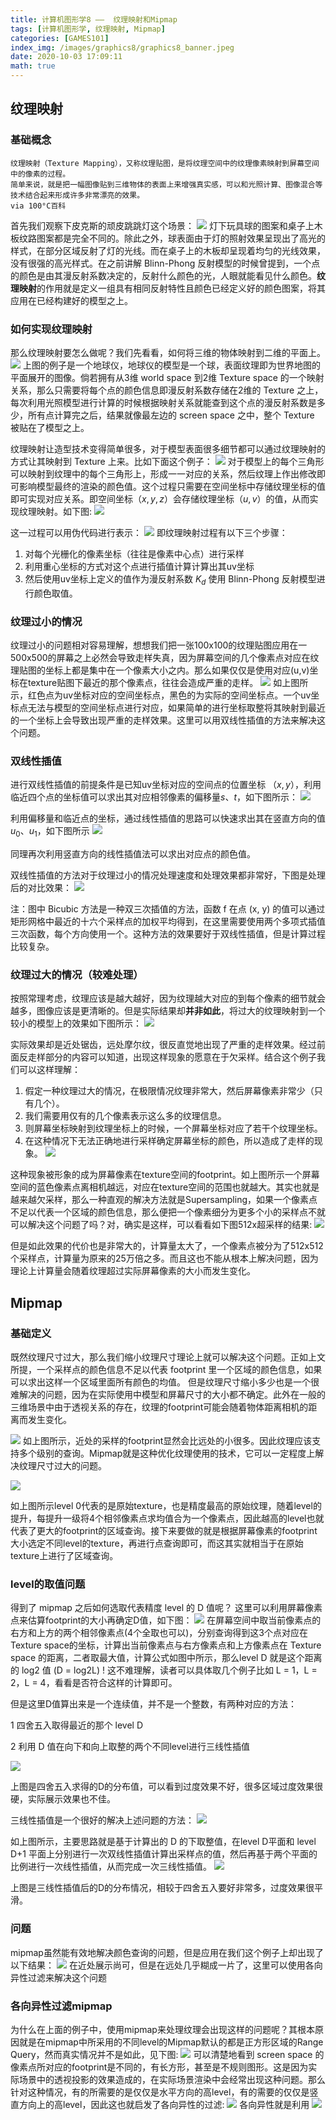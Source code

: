 ```yaml
---
title: 计算机图形学8 ——  纹理映射和Mipmap
tags: [计算机图形学, 纹理映射, Mipmap]
categories: [GAMES101]
index_img: /images/graphics8/graphics8_banner.jpeg
date: 2020-10-03 17:09:11
math: true
---
```

## 纹理映射

### 基础概念

    纹理映射（Texture Mapping），又称纹理贴图，是将纹理空间中的纹理像素映射到屏幕空间中的像素的过程。
    简单来说，就是把一幅图像贴到三维物体的表面上来增强真实感，可以和光照计算、图像混合等技术结合起来形成许多非常漂亮的效果。
    via 100°C百科

首先我们观察下皮克斯的顽皮跳跳灯这个场景：
![](/images/graphics8/texture_mapping_lamp.png)
灯下玩具球的图案和桌子上木板纹路图案都是完全不同的。除此之外，球表面由于灯的照射效果呈现出了高光的样式，在部分区域反射了灯的光线。而在桌子上的木板却呈现着均匀的光线效果，没有很强的高光样式。在之前讲解 Blinn-Phong 反射模型的时候曾提到，一个点的颜色是由其漫反射系数决定的，反射什么颜色的光，人眼就能看见什么颜色。**纹理映射**的作用就是定义一组具有相同反射特性且颜色已经定义好的颜色图案，将其应用在已经构建好的模型之上。

### 如何实现纹理映射
那么纹理映射要怎么做呢？我们先看看，如何将三维的物体映射到二维的平面上。
![](/images/graphics8/earth_mapping.png)
上图的例子是一个地球仪，地球仪的模型是一个球，表面纹理即为世界地图的平面展开的图像。倘若拥有从3维 world space 到2维 Texture space 的一个映射关系，那么只需要将每个点的颜色信息即漫反射系数存储在2维的 Texture 之上，每次利用光照模型进行计算的时候根据映射关系就能查到这个点的漫反射系数是多少，所有点计算完之后，结果就像最左边的 screen space 之中，整个 Texture 被贴在了模型之上。

纹理映射让造型技术变得简单很多，对于模型表面很多细节都可以通过纹理映射的方式让其映射到 Texture 上来。比如下面这个例子：
![](/images/graphics8/monster.png)
对于模型上的每个三角形可以映射到纹理中的每个三角形上，形成一一对应的关系，然后纹理上作出修改即可影响模型最终的渲染的颜色值。这个过程只需要在空间坐标中存储纹理坐标的值即可实现对应关系。即空间坐标$（x, y, z）$会存储纹理坐标$（u, v）$的值，从而实现纹理映射。如下图:
![](/images/graphics8/monster_uv.png)

这一过程可以用伪代码进行表示：
![](/images/graphics8/texture_code.png)
即纹理映射过程有以下三个步骤：
1. 对每个光栅化的像素坐标（往往是像素中心点）进行采样
2. 利用重心坐标的方式对这个点进行插值计算计算出其uv坐标
3. 然后使用uv坐标上定义的值作为漫反射系数 $K_d$ 使用 Blinn-Phong 反射模型进行颜色取值。

### 纹理过小的情况
纹理过小的问题相对容易理解，想想我们把一张100x100的纹理贴图应用在一500x500的屏幕之上必然会导致走样失真，因为屏幕空间的几个像素点对应在纹理贴图的坐标上都是集中在一个像素大小之内。那么如果仅仅是使用对应(u,v)坐标在texture贴图下最近的那个像素点，往往会造成严重的走样。
![](/images/graphics8/tiny_texture.png)
如上图所示，红色点为uv坐标对应的空间坐标点，黑色的为实际的空间坐标点。一个uv坐标点无法与模型的空间坐标点进行对应，如果简单的进行坐标取整将其映射到最近的一个坐标上会导致出现严重的走样效果。这里可以用双线性插值的方法来解决这个问题。

### 双线性插值
进行双线性插值的前提条件是已知uv坐标对应的空间点的位置坐标 $（x, y）$，利用临近四个点的坐标值可以求出其对应相邻像素的偏移量$s、t$，如下图所示：
![](/images/graphics8/bilinear1.png)

利用偏移量和临近点的坐标，通过线性插值的思路可以快速求出其在竖直方向的值$u_0、u_1$，如下图所示
![](/images/graphics8/bilinear2.png)

同理再次利用竖直方向的线性插值法可以求出对应点的颜色值。

双线性插值的方法对于纹理过小的情况处理速度和处理效果都非常好，下图是处理后的对比效果：
![](/images/graphics8/bilinear3.png)

注：图中 Bicubic 方法是一种双三次插值的方法，函数 f 在点 (x, y) 的值可以通过矩形网格中最近的十六个采样点的加权平均得到，在这里需要使用两个多项式插值三次函数，每个方向使用一个。这种方法的效果要好于双线性插值，但是计算过程比较复杂。


### 纹理过大的情况（较难处理）
按照常理考虑，纹理应该是越大越好，因为纹理越大对应的到每个像素的细节就会越多，图像应该是更清晰的。但是实际结果却**并非如此**，将过大的纹理映射到一个较小的模型上的效果如下图所示：
![](/images/graphics8/huge_texture.png)

实际效果却是近处锯齿，远处摩尔纹，很反直觉地出现了严重的走样效果。经过前面反走样部分的内容可以知道，出现这样现象的愿意在于欠采样。结合这个例子我们可以这样理解：
1. 假定一种纹理过大的情况，在极限情况纹理非常大，然后屏幕像素非常少（只有几个）。
2. 我们需要用仅有的几个像素表示这么多的纹理信息。
3. 则屏幕坐标映射到纹理坐标上的时候，一个屏幕坐标对应了若干个纹理坐标。
4. 在这种情况下无法正确地进行采样确定屏幕坐标的颜色，所以造成了走样的现象。
![](/images/graphics8/footprint.png)

这种现象被形象的成为屏幕像素在texture空间的footprint。如上图所示一个屏幕空间的蓝色像素点离相机越远，对应在texture空间的范围也就越大。其实也就是越来越欠采样，那么一种直观的解决方法就是Supersampling，如果一个像素点不足以代表一个区域的颜色信息，那么便把一个像素细分为更多个小的采样点不就可以解决这个问题了吗？对，确实是这样，可以看看如下图512x超采样的结果:
![](/images/graphics8/ssaa.png)

但是如此效果的代价也是非常大的，计算量太大了，一个像素点被分为了512x512个采样点，计算量为原来的25万倍之多。而且这也不能从根本上解决问题，因为理论上计算量会随着纹理超过实际屏幕像素的大小而发生变化。
## Mipmap

### 基础定义
既然纹理尺寸过大，那么我们缩小纹理尺寸理论上就可以解决这个问题。正如上文所提，一个采样点的颜色信息不足以代表  footprint 里一个区域的颜色信息，如果可以求出这样一个区域里面所有颜色的均值。
但是纹理尺寸缩小多少也是一个很难解决的问题，因为在实际使用中模型和屏幕尺寸的大小都不确定。此外在一般的三维场景中由于透视关系的存在，纹理的footprint可能会随着物体距离相机的距离而发生变化。

![](/images/graphics8/projection.png)
如上图所示，近处的采样的footprint显然会比远处的小很多。因此纹理应该支持多个级别的查询。Mipmap就是这种优化纹理使用的技术，它可以一定程度上解决纹理尺寸过大的问题。

![](/images/graphics8/mipmap.png)

如上图所示level 0代表的是原始texture，也是精度最高的原始纹理，随着level的提升，每提升一级将4个相邻像素点求均值合为一个像素点，因此越高的level也就代表了更大的footprint的区域查询。接下来要做的就是根据屏幕像素的footprint大小选定不同level的texture，再进行点查询即可，而这其实就相当于在原始texture上进行了区域查询。

### level的取值问题
得到了 mipmap 之后如何选取代表精度 level 的 D 值呢？ 这里可以利用屏幕像素点来估算footprint的大小再确定D值，如下图：
![](/images/graphics8/levelD.png)
在屏幕空间中取当前像素点的右方和上方的两个相邻像素点(4个全取也可以)，分别查询得到这3个点对应在Texture space的坐标，计算出当前像素点与右方像素点和上方像素点在 Texture space 的距离，二者取最大值，计算公式如图中所示，那么level D 就是这个距离的 log2 值 (D = log2L) ! 这不难理解，读者可以具体取几个例子比如 L = 1，L = 2，L = 4，看看是否符合这样的计算即可。

但是这里D值算出来是一个连续值，并不是一个整数，有两种对应的方法：

1 四舍五入取得最近的那个 level D

2 利用 D 值在向下和向上取整的两个不同level进行三线性插值

![](/images/graphics8/integerD.png)

上图是四舍五入求得的D的分布值，可以看到过度效果不好，很多区域过度效果很硬，实际展示效果也不佳。

三线性插值是一个很好的解决上述问题的方法：
![](/images/graphics8/trilinear.png)

如上图所示，主要思路就是基于计算出的 D 的下取整值，在level D平面和 level D+1 平面上分别进行一次双线性插值计算出采样点的值，然后再基于两个平面的比例进行一次线性插值，从而完成一次三线性插值。
![](/images/graphics8/trilinearD.png)

上图是三线性插值后的D的分布情况，相较于四舍五入要好非常多，过度效果很平滑。

### 问题
mipmap虽然能有效地解决颜色查询的问题，但是应用在我们这个例子上却出现了以下结果：
![](/images/graphics8/mipmap_limitations.png)
在近处展示尚可，但是在远处几乎糊成一片了，这里可以使用各向异性过滤来解决这个问题
### 各向异性过滤mipmap
为什么在上面的例子中，使用mipmap来处理纹理会出现这样的问题呢？其根本原因就是在mipmap中所采用的不同level的Mipmap默认的都是正方形区域的Range Query，然而真实情况并不是如此，见下图:
![](/images/graphics8/screen_to_texture.png)
可以清楚地看到 screen space 的像素点所对应的footprint是不同的，有长方形，甚至是不规则图形。这是因为实际场景中的透视投影的效果造成的，在实际场景渲染中会经常出现这种问题。那么针对这种情况，有的所需要的是仅仅是水平方向的高level，有的需要的仅仅是竖直方向上的高level，因此这也就启发了各向异性的过滤:
![](/images/graphics8/anisotropic.png)
各向异性就是利用
![](/images/graphics8/filter_better.png)